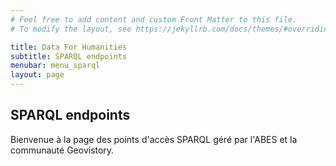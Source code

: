 ```yaml
---
# Feel free to add content and custom Front Matter to this file.
# To modify the layout, see https://jekyllrb.com/docs/themes/#overriding-theme-defaults

title: Data For Humanities
subtitle: SPARQL endpoints
menubar: menu_sparql
layout: page
---
```


## SPARQL endpoints

Bienvenue à la page des points d'accès SPARQL géré par l'ABES et la communauté Geovistory.
